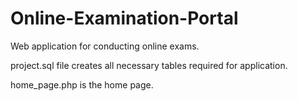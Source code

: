 # Online-Examination-Portal
Web application for conducting online exams.

project.sql file creates all necessary tables required for application.

home_page.php is the home page.
